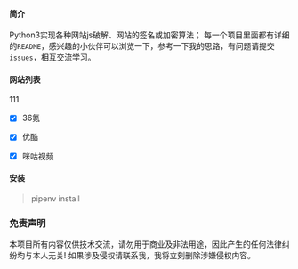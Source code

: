 #### 简介

Python3实现各种网站js破解、网站的签名或加密算法；
每一个项目里面都有详细的`README`，感兴趣的小伙伴可以浏览一下，参考一下我的思路，有问题请提交`issues`，相互交流学习。

#### 网站列表
111
*[x] 36氪
*[x] 优酷
*[x] 咪咕视频


#### 安装

> pipenv install 




### 免责声明

本项目所有内容仅供技术交流，请勿用于商业及非法用途，因此产生的任何法律纠纷均与本人无关! 如果涉及侵权请联系我，我将立刻删除涉嫌侵权内容。

